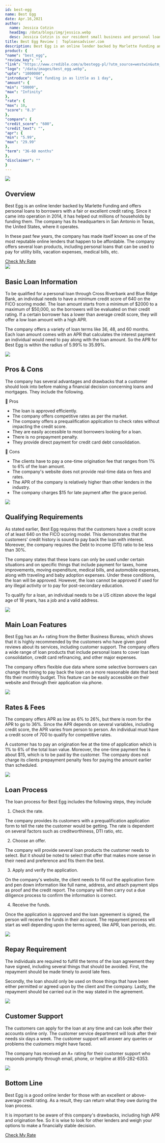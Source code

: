 ```yaml
---
id: best-egg
name: Best Egg
date: Apr.16,2021
author:
  name: Jessica Cotzin
  headImg: /data/blogs/img/jessica.webp
  desc: Jessica Cotzin is our resident small business and personal loans whiz. She is a skilled writer with a bachelor’s in journalism from Florida Atlantic University, providing information to her readers on the loans industry and personal finance.
title: Best Egg Review |  Toploansadviser.com
description: Best Egg is an online lender backed by Marlette Funding and offers personal loans to borrowers with a fair or excellent credit rating. And the company offers several loan products.
product: {
"name": "best_egg",
"review_key": "",
"link": "https://www.credible.com/a/bestegg-pl/?utm_source=westwin&utm_medium=referral&utm_campaign=bestegg_pl",
"logo": "/data/images/best_egg.webp",
"upto": "1000000",
"introduce": "Get funding in as little as 1 day",
"amount": {
"min": "50000",
"max": "Infinity"
},
"rate": {
"max": 10,
"score": "8.3"
},
"compare": {
"credit_score": "600",
"credit_text": "",
"apr": {
"min": "5.99",
"max": "29.99"
},
"term": "36-60 months"
},
"disclaimer": ""
}
---
```


<div class="title-box"><img src="/data/images/r-1.webp"/><h2 class="title">Overview</h2></div>

Best Egg is an online lender backed by Marlette Funding and offers personal loans to borrowers with a fair or excellent credit rating. Since it came into operation in 2014, it has helped out millions of households by funding them. The company has its headquarters in San Antonio in Texas, the United States, where it operates.

In these past few years, the company has made itself known as one of the most reputable online lenders that happen to be affordable. The company offers several loan products, including personal loans that can be used to pay for utility bills, vacation expenses, medical bills, etc.

<div class="btn-box"><a href="/redirect/review/best_egg" rel="noopener noreferrer nofollow" target="_blank" class="btn">Check My Rate</a></div>

<div class="title-box"><img src="/data/images/r-2.webp"/><h2 class="title">Basic Loan Information</h2></div>

To be qualified for a personal loan through Cross Riverbank and Blue Ridge Bank, an individual needs to have a minimum credit score of 640 on the FICO scoring model. The loan amount starts from a minimum of $2000 to a maximum of $50,000, so the borrowers will be evaluated on their credit rating. If a certain borrower has a lower than average credit score, they will offer a low loan amount with a high APR.

The company offers a variety of loan terms like 36, 48, and 60 months. Each loan amount comes with an APR that calculates the interest payment an individual would need to pay along with the loan amount. So the APR for Best Egg is within the radius of 5.99% to 35.99%.


<div class="title-box"><img src="/data/images/r-7.webp" /><h2 class="title">Pros & Cons</h2></div>

The company has several advantages and drawbacks that a customer should look into before making a financial decision concerning loans and mortgages. They include the following.

<div class="pros-cons-box">
            <div class="pros">
              <div class="title-box">
                <span class="iconfont">&#xe644;</span>
                <span class="text">Pros</span>
              </div>
              <ul class="list">
                <li>The loan is approved efficiently.</li>
<li>The company offers competitive rates as per the market.</li>
<li>The company offers a prequalification application to check rates without impacting the credit score.</li>
<li>They are easily accessible to most borrowers looking for a loan.</li>
<li>There is no prepayment penalty.</li>
<li>They provide direct payment for credit card debt consolidation.</li>
              </ul>
            </div>
            <div class="cons">
              <div class="title-box">
                <span class="iconfont">&#xe60c;</span>
                <span class="text">Cons</span>
              </div>
              <ul class="list">
                                <li>The clients have to pay a one-time origination fee that ranges from 1% to 6% of the loan amount.</li>
<li>The company's website does not provide real-time data on fees and rates.</li>
<li>The APR of the company is relatively higher than other lenders in the industry.</li>
<li>The company charges $15 for late payment after the grace period.</li>
              </ul>
            </div>
          </div>

<div class="title-box"><img src="/data/images/r-8.webp"/><h2 class="title">Qualifying Requirements</h2></div>

As stated earlier, Best Egg requires that the customers have a credit score of at least 640 on the FICO scoring model. This demonstrates that the customers' credit history is sound to pay back the loan with interest. Moreover, the company requires the Debt to income (DTI) ratio to be less than 30%.

The company states that these loans can only be used under certain situations and on specific things that include payment for taxes, home improvements, moving expenditure, medical bills, and automobile expenses, along with traveling and baby adoption expenses. Under these conditions, the loan will be approved. However, the loan cannot be approved if used for any illegal activity or to pay for post-secondary education.

To qualify for a loan, an individual needs to be a US citizen above the legal age of 18 years, has a job and a valid address.

<div class="title-box"><img src="/data/images/r-10.webp"/><h2 class="title">Main Loan Features</h2></div>

Best Egg has an A+ rating from the Better Business Bureau, which shows that it is highly recommended by the customers who have given good reviews about its services, including customer support. The company offers a wide range of loan products that include personal loans to cover loan consolidation, credit card refinancing, and other major expenses.

The company offers flexible due data where some selective borrowers can change the timing to pay back the loan on a more reasonable date that best fits their monthly budget. This feature can be easily accessible on their website and through their application via phone.


<div class="title-box"><img src="/data/images/r-11.webp"/><h2 class="title">Rates & Fees</h2></div>

The company offers APR as low as 6% to 26%, but there is room for the APR to go to 36%. Since the APR depends on several variables, including credit score, the APR varies from person to person. An individual must have a credit score of 700 to qualify for competitive rates.

A customer has to pay an origination fee at the time of application which is 1% to 6% of the total loan value. Moreover, the one-time payment fee is about $15, which is to be paid by the customer. The company does not charge its clients prepayment penalty fees for paying the amount earlier than scheduled.


<div class="title-box"><img src="/data/images/r-12.webp"/><h2 class="title">Loan Process</h2></div>

The loan process for Best Egg includes the following steps, they include

1. Check the rate.

The company provides its customers with a prequalification application form to tell the rate the customer would be getting. The rate is dependent on several factors such as creditworthiness, DTI ratio, etc.

2. Choose an offer.

The company will provide several loan products the customer needs to select. But it should be noted to select that offer that makes more sense in their need and preference and fits them the best.

3. Apply and verify the application.

On the company's website, the client needs to fill out the application form and pen down information like full name, address, and attach payment slips as proof and the credit report. The company will then carry out a due diligence process to confirm the information is correct.

4. Receive the funds.

Once the application is approved and the loan agreement is signed, the person will receive the funds in their account. The repayment process will start as well depending upon the terms agreed, like APR, loan periods, etc.

<div class="title-box"><img src="/data/images/r-13.webp" /><h2 class="title">Repay Requirement</h2></div>

The individuals are required to fulfill the terms of the loan agreement they have signed, including several things that should be avoided. First, the repayment should be made timely to avoid late fees.

Secondly, the loan should only be used on those things that have been either permitted or agreed upon by the client and the company. Lastly, the repayment should be carried out in the way stated in the agreement.

<div class="title-box"><img src="/data/images/r-13.webp" /><h2 class="title">Customer Support</h2></div>

The customers can apply for the loan at any time and can look after their accounts online only. The customer service department will look after their needs six days a week. The customer support will answer any queries or problems the customers might have faced.

The company has received an A+ rating for their customer support who responds promptly through email, phone, or helpline at 855-282-6353.


<div class="title-box"><img src="/data/images/r-14.svg"/><h2 class="title">Bottom Line</h2></div>

Best Egg is a good online lender for those with an excellent or above-average credit rating. As a result, they can return what they owe during the loan process.

It is important to be aware of this company's drawbacks, including high APR and origination fee. So it is wise to look for other lenders and weigh your options to make a financially stable decision.


<div class="btn-box"><a href="/redirect/review/best_egg" rel="noopener noreferrer nofollow" target="_blank" class="btn">Check My Rate</a></div>
